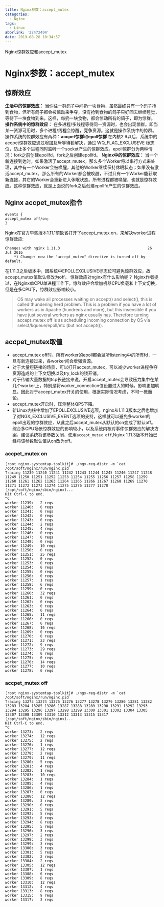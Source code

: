 ```yaml
---
title: Nginx参数：accept_mutex
categories:
  - Nginx
tags:
  - Linux
abbrlink: '22472404'
date: 2019-08-28 10:34:57
---
```

<div class="excerpt">
    Nginx惊群效应和accept_mutex
</div>

<!-- more -->

# Nginx参数：accept_mutex

## 惊群效应
**生活中的惊群效应：**
当你往一群鸽子中间扔一块食物，虽然最终只有一个鸽子抢到食物，但所有鸽子都会被惊动来争夺，没有抢到食物的鸽子只好回去继续睡觉， 等待下一块食物到来。这样，每扔一块食物，都会惊动所有的鸽子，即为惊群。
**操作系统中的惊群效应：**
在多进程/多线程等待同一资源时，也会出现惊群。即当某一资源可用时，多个进程/线程会惊醒，竞争资源。这就是操作系统中的惊群。
操作系统的惊群效应有两种：**accpet惊群**和**epoll惊群**
在内核2.6以后，系统中的accpet惊群效应通过增加互斥等待锁解决，通过 WQ_FLAG_EXCLUSEVE 标志位，防止多个进程同时监听一个socket产生的惊群效应。epoll惊群分为两种情况：fork之前创建epollfd，fork之后创建epollfd。
**Nginx中的惊群效应：**
当一个新连接到达时，如果激活了accept_mutex，那么多个Worker将以串行方式来处理，其中有一个Worker会被唤醒，其他的Worker继续保持休眠状态；如果没有激活accept_mutex，那么所有的Worker都会被唤醒，不过只有一个Worker能获取新连接，其它的Worker会重新进入休眠状态。所有进程都被唤醒，也就是惊群效应。这种惊群效应，就是上面说的fork之后创建epollfd产生的惊群效应。

## Nginx accpet_mutex指令

```
events {
accept_mutex off/on;
}
```
Nginx在官方早些版本1.11.1前缺省打开了accept_mutex on，来解决worker进程惊群效应:

```
Changes with nginx 1.11.3                                        26 Jul 2016
    *) Change: now the "accept_mutex" directive is turned off by default.
```
    
在1.11.3之后版本中，因系统中EPOLLEXCLUSIVE标志位可避免惊群效应，故accept_mutex值默认修改为off。
惊群效应对nginx有什么影响呢？
Nginx作者提过，在Nginx单CPU单进程工作下，惊群效应会增加机器CPU负载和上下文切换，但是在多CPU下，惊群效应影响较小。
>OS may wake all processes waiting on accept() and select(), this is called thundering herd problem. This is a problem if you have a lot of workers as in Apache (hundreds and more), but this insensible if you have just several workers as nginx usually has. Therefore turning accept_mutex off is as scheduling incoming connection by OS via select/kqueue/epoll/etc (but not accept()).

## accpet_mutex取值

- accept_mutex off时，所有worker的epoll都会监听listening中的所有fd，一旦有新连接过来，各worker间会增强资源。
- 对于大量短链接的场景，可以打开accept_mutex，可以减少worker进程争夺资源造成的上下文切换以及try_lock的锁开销。
- 对于传输大量数据的tcp长链接来说，开启accept_mutex会导致压力集中在某几个worker上，特别是将worker_connection值设置过大的时候，影响更加明显。因此对于accept_mutex开关的使用，根据实际情况考虑，不可一概而论。
- accept_mutex开启时，压测整体QPS下降。
- 新Linux内核中增加了EPOLLEXCLUSIVE选项，nginx从1.11.3版本之后也增加了对NGX_EXCLUSIVE_EVENT选项的支持，这样就可以避免多worker的epoll出现的惊群效应，从此之后accept_mutex从默认的on变成了默认off。
综合多CPU场景惊群效应的影响较小，以及系统内核对事件惊群效应的解决方案，建议系统将该参数关闭，使用`accept_mutex off`,Nginx 1.11.3版本开始已经将该参数默认值从on改为off。

### accpet_mutex on

```
[root nginx-systemtap-toolkit]# ./ngx-req-distr -m `cat /opt/soft/nginx/run/nginx.pid`
Tracing 11239 11240 11241 11242 11243 11244 11245 11246 11247 11248 11249 11250 11251 11252 11253 11254 11255 11256 11257 11258 11259 11260 11261 11262 11263 11264 11265 11266 11267 11268 11269 11270 11271 11272 11273 11274 11275 11276 11277 11278 (/opt/soft/nginx/sbin/nginx)...
Hit Ctrl-C to end.
^C
worker 11239:   2 reqs
worker 11240:   6 reqs
worker 11241:   0 reqs
worker 11242:   0 reqs
worker 11243:   0 reqs
worker 11244:   2 reqs
worker 11245:   4 reqs
worker 11246:   0 reqs
worker 11247:   0 reqs
worker 11248:   0 reqs
worker 11249:   10 reqs
worker 11250:   0 reqs
worker 11251:   25 reqs
worker 11252:   0 reqs
worker 11253:   0 reqs
worker 11254:   0 reqs
worker 11255:   0 reqs
worker 11256:   0 reqs
worker 11257:   1 reqs
worker 11258:   6 reqs
worker 11259:   0 reqs
worker 11260:   32 reqs
worker 11261:   0 reqs
worker 11262:   0 reqs
worker 11263:   0 reqs
worker 11264:   0 reqs
worker 11265:   11 reqs
worker 11266:   0 reqs
worker 11267:   0 reqs
worker 11268:   16 reqs
worker 11269:   0 reqs
worker 11270:   0 reqs
worker 11271:   23 reqs
worker 11272:   9 reqs
worker 11273:   29 reqs
worker 11274:   0 reqs
worker 11275:   0 reqs
worker 11276:   14 reqs
worker 11277:   10 reqs
worker 11278:   0 reqs
```

### accpet_mutex off

```
[root nginx-systemtap-toolkit]# ./ngx-req-distr -m `cat /opt/soft/nginx/run/nginx.pid`
Tracing 13273 13274 13275 13276 13277 13278 13279 13280 13281 13282 13283 13284 13285 13286 13287 13288 13289 13290 13291 13292 13293 13294 13295 13296 13297 13298 13299 13300 13301 13302 13304 13305 13307 13308 13309 13310 13312 13313 13315 13317 (/opt/soft/nginx/sbin/nginx)...
Hit Ctrl-C to end.
^C
worker 13273:   2 reqs
worker 13274:   12 reqs
worker 13275:   2 reqs
worker 13276:   1 reqs
worker 13277:   12 reqs
worker 13278:   2 reqs
worker 13279:   11 reqs
worker 13280:   5 reqs
worker 13281:   4 reqs
worker 13282:   1 reqs
worker 13283:   10 reqs
worker 13284:   1 reqs
worker 13285:   4 reqs
worker 13286:   1 reqs
worker 13287:   0 reqs
worker 13288:   12 reqs
worker 13289:   3 reqs
worker 13290:   0 reqs
worker 13291:   5 reqs
worker 13292:   5 reqs
worker 13293:   8 reqs
worker 13294:   8 reqs
worker 13295:   5 reqs
worker 13296:   3 reqs
worker 13297:   2 reqs
worker 13298:   3 reqs
worker 13299:   3 reqs
worker 13300:   3 reqs
worker 13301:   5 reqs
worker 13302:   2 reqs
worker 13304:   2 reqs
worker 13305:   12 reqs
worker 13307:   1 reqs
worker 13308:   6 reqs
worker 13309:   8 reqs
worker 13310:   12 reqs
worker 13312:   4 reqs
worker 13313:   8 reqs
worker 13315:   9 reqs
worker 13317:   3 reqs
```

